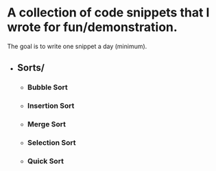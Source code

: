 # A collection of code snippets that I wrote for fun/demonstration.

The goal is to write one snippet a day (minimum).

- ## Sorts/
	- ### Bubble Sort
	- ### Insertion Sort
	- ### Merge Sort
	- ### Selection Sort
	- ### Quick Sort